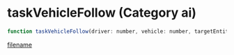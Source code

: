 # taskVehicleFollow (Category ai)

```js
function taskVehicleFollow(driver: number, vehicle: number, targetEntity: number, speed: number, drivingStyle: int, minDistance: int): void
```

[filename](taskVehicleFollow_m.md ':include')